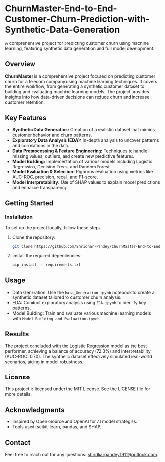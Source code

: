 # ChurnMaster-End-to-End-Customer-Churn-Prediction-with-Synthetic-Data-Generation
A comprehensive project for predicting customer churn using machine learning, featuring synthetic data generation and full model development.

## Overview
**ChurnMaster** is a comprehensive project focused on predicting customer churn for a telecom company using machine learning techniques. It covers the entire workflow, from generating a synthetic customer dataset to building and evaluating machine learning models. The project provides insights into how data-driven decisions can reduce churn and increase customer retention.

## Key Features
- **Synthetic Data Generation:** Creation of a realistic dataset that mimics customer behavior and churn patterns.
- **Exploratory Data Analysis (EDA):** In-depth analysis to uncover patterns and correlations in the data.
- **Data Preprocessing & Feature Engineering:** Techniques to handle missing values, outliers, and create new predictive features.
- **Model Building:** Implementation of various models including Logistic Regression, Decision Trees, and Random Forest.
- **Model Evaluation & Selection:** Rigorous evaluation using metrics like AUC-ROC, precision, recall, and F1-score.
- **Model Interpretability:** Use of SHAP values to explain model predictions and enhance transparency.

## Getting Started

### Installation
To set up the project locally, follow these steps:

1. Clone the repository:
   ```bash
   git clone https://github.com/Shridhar-Pandey/ChurnMaster-End-to-End-Customer-Churn-Prediction-with-Synthetic-Data-Generation.git

2. Install the required dependencies:
   ```bash
   pip install -r requirements.txt

   
## Usage
- Data Generation: Use the `Data_Generation.ipynb` notebook to create a synthetic dataset tailored to customer churn analysis.
- EDA: Conduct exploratory analysis using `EDA.ipynb` to identify key patterns.
- Model Building: Train and evaluate various machine learning models with `Model_Building_and_Evaluation.ipynb`.

## Results
The project concluded with the Logistic Regression model as the best performer, achieving a balance of accuracy (72.3%) and interpretability (AUC-ROC: 0.70). The synthetic dataset effectively simulated real-world scenarios, aiding in model robustness.

## License
This project is licensed under the MIT License. See the LICENSE file for more details.

## Acknowledgments
- Inspired by Open-Source and OpenAI for AI model strategies.
- Tools used: scikit-learn, pandas, and SHAP.

## Contact
Feel free to reach out for any questions: shridharpandey1911@outlook.com.
